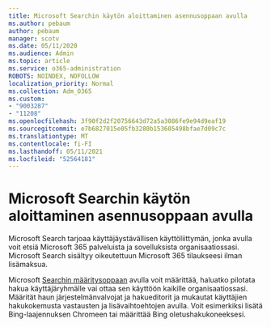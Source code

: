 ```yaml
---
title: Microsoft Searchin käytön aloittaminen asennusoppaan avulla
ms.author: pebaum
author: pebaum
manager: scotv
ms.date: 05/11/2020
ms.audience: Admin
ms.topic: article
ms.service: o365-administration
ROBOTS: NOINDEX, NOFOLLOW
localization_priority: Normal
ms.collection: Adm_O365
ms.custom:
- "9003287"
- "11208"
ms.openlocfilehash: 3f90f2d2f20756643d72a5a3086fe9e94d9eaf19
ms.sourcegitcommit: e7b6827015e05fb3280b153605498bfae7d09c7c
ms.translationtype: MT
ms.contentlocale: fi-FI
ms.lasthandoff: 05/11/2021
ms.locfileid: "52564181"
---
```

# <a name="get-started-with-microsoft-search-using-the-set-up-guide"></a>Microsoft Searchin käytön aloittaminen asennusoppaan avulla

Microsoft Search tarjoaa käyttäjäystävällisen käyttöliittymän, jonka avulla voit etsiä Microsoft 365 palveluista ja sovelluksista organisaatiossasi. Microsoft Search sisältyy oikeutettuun Microsoft 365 tilaukseesi ilman lisämaksua. 

Microsoft [Searchin määritysoppaan](https://go.microsoft.com/fwlink/?linkid=2156919) avulla voit määrittää, haluatko pilotata hakua käyttäjäryhmälle vai ottaa sen käyttöön kaikille organisaatiossasi. Määrität haun järjestelmänvalvojat ja hakueditorit ja mukautat käyttäjien hakukokemusta vastausten ja lisävaihtoehtojen avulla. Voit esimerkiksi lisätä Bing-laajennuksen Chromeen tai määrittää Bing oletushakukoneeksesi.